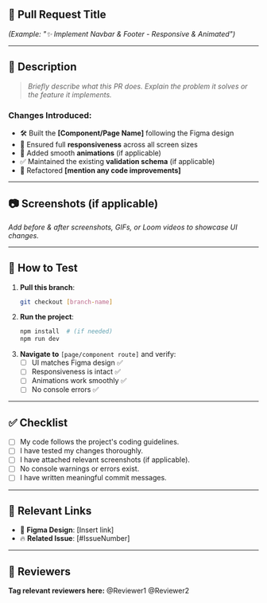 ## **🔖 Pull Request Title**  
_(Example: "✨ Implement Navbar & Footer - Responsive & Animated")_  

---  

## **📌 Description**  
> _Briefly describe what this PR does. Explain the problem it solves or the feature it implements._  

### **Changes Introduced:**  
- 🛠️ Built the **[Component/Page Name]** following the Figma design  
- 🎨 Ensured full **responsiveness** across all screen sizes  
- 💫 Added smooth **animations** (if applicable)  
- ✅ Maintained the existing **validation schema** (if applicable)  
- 🧹 Refactored **[mention any code improvements]**  

---  

## **📷 Screenshots (if applicable)**  
_Add before & after screenshots, GIFs, or Loom videos to showcase UI changes._  

---  

## **🚀 How to Test**  
1. **Pull this branch**:  
   ```sh  
   git checkout [branch-name]  
   ```  
2. **Run the project**:  
   ```sh  
   npm install  # (if needed)  
   npm run dev  
   ```  
3. **Navigate to** `[page/component route]` and verify:  
   - [ ] UI matches Figma design ✅  
   - [ ] Responsiveness is intact ✅  
   - [ ] Animations work smoothly ✅  
   - [ ] No console errors ✅  

---  

## **✅ Checklist**  
- [ ] My code follows the project's coding guidelines.  
- [ ] I have tested my changes thoroughly.  
- [ ] I have attached relevant screenshots (if applicable).  
- [ ] No console warnings or errors exist.  
- [ ] I have written meaningful commit messages.  

---  

## **🔗 Relevant Links**  
- 🎨 **Figma Design**: [Insert link]  
- 🔥 **Related Issue**: [#IssueNumber]  

---  

## **👥 Reviewers**  
**Tag relevant reviewers here:** @Reviewer1 @Reviewer2  


